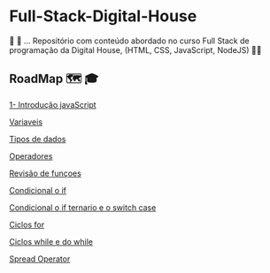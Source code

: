# Full-Stack-Digital-House
🔨 🔧 ... Repositório com conteúdo abordado no curso Full Stack de programação da Digital House,  (HTML, CSS, JavaScript, NodeJS) 👨‍🎓

## RoadMap :world_map: :mortar_board:

[1- Introdução javaScript](https://github.com/wagnersistemalima/Full-Stack-Digital-House/blob/master/conteudo/introducao.md)

[Variaveis](https://github.com/wagnersistemalima/Full-Stack-Digital-House/blob/master/conteudo/variaveis.md)

[Tipos de dados]()

[Operadores]()

[Revisão de funçoes]()

[Condicional o if]()

[Condicional o if ternario e o switch case]()

[Ciclos for]()

[Ciclos while e do while]()

[Spread Operator]()


